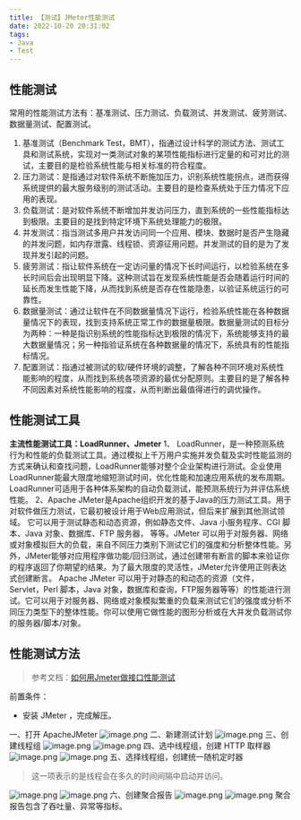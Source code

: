 ```yaml
---
title: 【测试】JMeter性能测试
date: 2022-10-20 20:31:02
tags:
- Java
- Test
---
```



## 性能测试

常用的性能测试方法有：基准测试、压力测试、负载测试、并发测试、疲劳测试、数据量测试、配置测试。

1. 基准测试（Benchmark Test，BMT），指通过设计科学的测试方法、测试工具和测试系统，实现对一类测试对象的某项性能指标进行定量的和可对比的测试，主要目的是检验系统性能与相关标准的符合程度。
2. 压力测试：是指通过对软件系统不断施加压力，识别系统性能拐点，进而获得系统提供的最大服务级别的测试活动。主要目的是检查系统处于压力情况下应用的表现。
3. 负载测试：是对软件系统不断增加并发访问压力，直到系统的一些性能指标达到极限。主要目的是找到特定环境下系统处理能力的极限。
4. 并发测试：指当测试多用户并发访问同一个应用、模块、数据时是否产生隐藏的并发问题，如内存泄露、线程锁、资源征用问题。并发测试的目的是为了发现并发引起的问题。
5. 疲劳测试：指让软件系统在一定访问量的情况下长时间运行，以检验系统在多长时间后会出现明显下降。这种测试旨在发现系统性能是否会随着运行时间的延长而发生性能下降，从而找到系统是否存在性能隐患，以验证系统运行的可靠性。
6. 数据量测试：通过让软件在不同数据量情况下运行，检验系统性能在各种数据量情况下的表现，找到支持系统正常工作的数据量极限。数据量测试的目标分为两种：一种是指识别系统的性能指标达到极限的情况下，系统能够支持的最大数据量情况；另一种指验证系统在各种数据量的情况下，系统具有的性能指标情况。
7. 配置测试：指通过被测试的软/硬件环境的调整，了解各种不同环境对系统性能影响的程度，从而找到系统各项资源的最优分配原则。主要目的是了解各种不同因素对系统性能影响的程度，从而判断出最值得进行的调优操作。

## 性能测试工具

**主流性能测试工具：LoadRunner、Jmeter**
1、 LoadRunner，是一种预测系统行为和性能的负载测试工具。通过模拟上千万用户实施并发负载及实时性能监测的方式来确认和查找问题，LoadRunner能够对整个企业架构进行测试。企业使用LoadRunner能最大限度地缩短测试时间，优化性能和加速应用系统的发布周期。
LoadRunner可适用于各种体系架构的自动负载测试，能预测系统行为并评估系统性能。
2、Apache JMeter是Apache组织开发的基于Java的压力测试工具。用于对软件做压力测试，它最初被设计用于Web应用测试，但后来扩展到其他测试领域。 它可以用于测试静态和动态资源，例如静态文件、Java 小服务程序、CGI 脚本、Java 对象、数据库、FTP 服务器， 等等。JMeter 可以用于对服务器、网络或对象模拟巨大的负载，来自不同压力类别下测试它们的强度和分析整体性能。另外，JMeter能够对应用程序做功能/回归测试，通过创建带有断言的脚本来验证你的程序返回了你期望的结果。为了最大限度的灵活性，JMeter允许使用正则表达式创建断言。
Apache JMeter 可以用于对静态的和动态的资源（文件，Servlet，Perl 脚本，Java 对象，数据库和查询，FTP服务器等等）的性能进行测试。它可以用于对服务器、网络或对象模拟繁重的负载来测试它们的强度或分析不同压力类型下的整体性能。你可以使用它做性能的图形分析或在大并发负载测试你的服务器/脚本/对象。

## 性能测试方法

> 参考文档：[如何用Jmeter做接口性能测试](https://zhuanlan.zhihu.com/p/402088248)

前置条件：

- 安装 JMeter ，完成解压。

一、打开 ApacheJMeter
![image.png](https://img-blog.csdnimg.cn/img_convert/0aa988d1d13c6be4398d6115891b65dd.png)
二、新建测试计划
![image.png](https://img-blog.csdnimg.cn/img_convert/a3f46d993035bbfd8180f6ee1098d06c.png)
三、创建线程组
![image.png](https://img-blog.csdnimg.cn/img_convert/165634fe29f9289958ab5376785eec2a.png)
![image.png](https://img-blog.csdnimg.cn/img_convert/ea3968578a09b60358d036e5d5a62b1b.png)
四、选中线程组，创建 HTTP 取样器
![image.png](https://img-blog.csdnimg.cn/img_convert/aeb40081e46d0bb431790ddb8602b16a.png)
![image.png](https://img-blog.csdnimg.cn/img_convert/d0bd90d3c5224f513e9e59af7e425868.png)
五、选择线程组，创建统一随机定时器

> 这一项表示的是线程会在多久的时间间隔中启动并访问。

![image.png](https://img-blog.csdnimg.cn/img_convert/bddd6d7bfaf9b47dbd05354e1e8b6508.png)
![image.png](https://img-blog.csdnimg.cn/img_convert/18b8b45e65d44a33d95bfda6b011cc98.png)
六、创建聚合报告
![image.png](https://img-blog.csdnimg.cn/img_convert/7faada46d7dad219decb331d49d7c835.png)
![image.png](https://img-blog.csdnimg.cn/img_convert/392848504fb6de6e02290036b5f0083a.png)
聚合报告包含了吞吐量、异常等指标。
